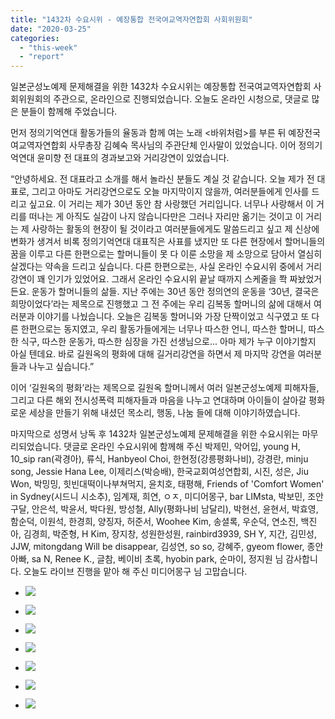 ```yaml
---
title: "1432차 수요시위 - 예장통합 전국여교역자연합회 사회위원회"
date: "2020-03-25"
categories: 
  - "this-week"
  - "report"
---
```


일본군성노예제 문제해결을 위한 1432차 수요시위는 예장통합 전국여교역자연합회 사회위원회의 주관으로, 온라인으로 진행되었습니다. 오늘도 온라인 시청으로, 댓글로 많은 분들이 함께해 주었습니다.

먼저 정의기억연대 활동가들의 율동과 함께 여는 노래 <바위처럼>를 부른 뒤 예장전국여교역자연합회 사무총장 김혜숙 목사님의 주관단체 인사말이 있었습니다. 이어 정의기억연대 윤미향 전 대표의 경과보고와 거리강연이 있었습니다.

“안녕하세요. 전 대표라고 소개를 해서 놀라신 분들도 계실 것 같습니다. 오늘 제가 전 대표로, 그리고 아마도 거리강연으로도 오늘 마지막이지 않을까, 여러분들에게 인사를 드리고 싶고요. 이 거리는 제가 30년 동안 참 사랑했던 거리입니다. 너무나 사랑해서 이 거리를 떠나는 게 아직도 실감이 나지 않습니다만은 그러나 자리만 옮기는 것이고 이 거리는 제 사랑하는 활동의 현장이 될 것이라고 여러분들에게도 말씀드리고 싶고 제 신상에 변화가 생겨서 비록 정의기억연대 대표직은 사표를 냈지만 또 다른 현장에서 할머니들의 꿈을 이루고 다른 한편으로는 할머니들이 못 다 이룬 소망을 제 소망으로 담아서 열심히 살겠다는 약속을 드리고 싶습니다. 다른 한편으로는, 사실 온라인 수요시위 중에서 거리강연이 꽤 인기가 있었어요. 그래서 온라인 수요시위 끝날 때까지 스케줄을 쫙 짜놨었거든요. 운동가 할머니들의 삶들. 지난 주에는 30년 동안 정의연의 운동을 ‘30년, 결국은 희망이었다’라는 제목으로 진행했고 그 전 주에는 우리 김복동 할머니의 삶에 대해서 여러분과 이야기를 나눴습니다. 오늘은 김복동 할머니와 가장 단짝이었고 식구였고 또 다른 한편으로는 동지였고, 우리 활동가들에게는 너무나 따스한 언니, 따스한 할머니, 따스한 식구, 따스한 운동가, 따스한 심장을 가진 선생님으로... 아마 제가 누구 이야기할지 아실 텐데요. 바로 길원옥의 평화에 대해 길거리강연을 하면서 제 마지막 강연을 여러분들과 나누고 싶습니다.”

이어 ‘길원옥의 평화’라는 제목으로 길원옥 할머니께서 여러 일본군성노예제 피해자들, 그리고 다른 해외 전시성폭력 피해자들과 마음을 나누고 연대하며 아이들이 살아갈 평화로운 세상을 만들기 위해 내셨던 목소리, 행동, 나눔 들에 대해 이야기하였습니다.

마지막으로 성명서 낭독 후 1432차 일본군성노예제 문제해결을 위한 수요시위는 마무리되었습니다. 댓글로 온라인 수요시위에 함께해 주신 박제민, 악어입, young H, 10\_sip ran(곽경아), 류식, Hanbyeol Choi, 한현정(강릉평화나비), 강경란, minju song, Jessie Hana Lee, 이제리스(박승배), 한국교회여성연합회, 시진, 성은, Jiu Won, 박밍밍, 힛빈대떡이나부쳐먹지, 윤치호, 태평해, Friends of 'Comfort Women' in Sydney(시드니 시소추), 임계재, 희연, ㅇㅈ, 미디어몽구, bar LIMsta, 박보민, 조안구달, 안은석, 박윤서, 박다원, 방성철, Ally(평화나비 남달리), 박현선, 윤현서, 박효영, 함순덕, 이원석, 한경희, 양징자, 허준서, Woohee Kim, 송셜록, 우순덕, 연소진, 백진아, 김경희, 박준형, H Kim, 장지창, 성원한성원, rainbird3939, SH Y, 지간, 김민성, JJW, mitongdang Will be disappear, 김성연, so so, 강혜주, gyeom flower, 종안아빠, sa N, Renee K., 글참, 베이비 초록, hyobin park, 순마이, 정지원 님 감사합니다. 오늘도 라이브 진행을 맡아 해 주신 미디어몽구 님 고맙습니다.

- ![](https://womenandwar.net/kr/wp-content/uploads/2020/03/크기변환IMGP5739.jpg)
    
- ![](https://womenandwar.net/kr/wp-content/uploads/2020/03/크기변환IMGP5747.jpg)
    
- ![](https://womenandwar.net/kr/wp-content/uploads/2020/03/크기변환IMGP5752.jpg)
    
- ![](https://womenandwar.net/kr/wp-content/uploads/2020/03/크기변환IMGP5762.jpg)
    
- ![](https://womenandwar.net/kr/wp-content/uploads/2020/03/크기변환IMGP5768.jpg)
    
- ![](https://womenandwar.net/kr/wp-content/uploads/2020/03/크기변환IMGP5803.jpg)
    
- ![](https://womenandwar.net/kr/wp-content/uploads/2020/03/크기변환IMGP5827.jpg)
